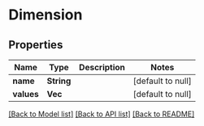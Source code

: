 # Dimension

## Properties
Name | Type | Description | Notes
------------ | ------------- | ------------- | -------------
**name** | **String** |  | [default to null]
**values** | **Vec<String>** |  | [default to null]

[[Back to Model list]](../README.md#documentation-for-models) [[Back to API list]](../README.md#documentation-for-api-endpoints) [[Back to README]](../README.md)


